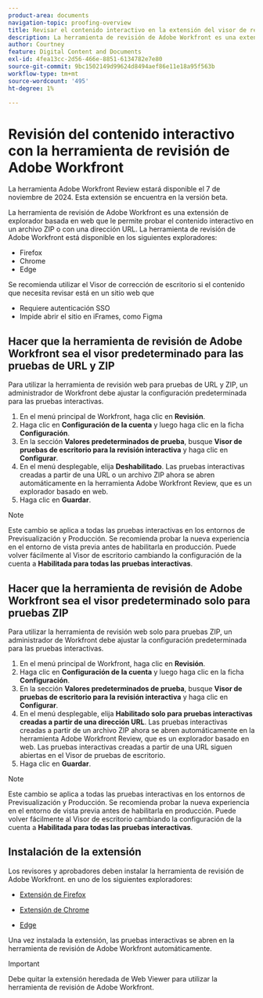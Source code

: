 ```yaml
---
product-area: documents
navigation-topic: proofing-overview
title: Revisar el contenido interactivo en la extensión del visor de revisión web
description: La herramienta de revisión de Adobe Workfront es una extensión del explorador que le permite probar el contenido interactivo en un archivo ZIP o con una dirección URL.
author: Courtney
feature: Digital Content and Documents
exl-id: 4fea13cc-2d56-466e-8851-6134782e7e80
source-git-commit: 9bc1502149d99624d8494aef86e11e18a95f563b
workflow-type: tm+mt
source-wordcount: '495'
ht-degree: 1%

---
```


# Revisión del contenido interactivo con la herramienta de revisión de Adobe Workfront

<span class="preview">La herramienta Adobe Workfront Review estará disponible el 7 de noviembre de 2024. Esta extensión se encuentra en la versión beta.</span>

La herramienta de revisión de Adobe Workfront es una extensión de explorador basada en web que le permite probar el contenido interactivo en un archivo ZIP o con una dirección URL. La herramienta de revisión de Adobe Workfront está disponible en los siguientes exploradores:

* Firefox
* Chrome
* Edge

Se recomienda utilizar el Visor de corrección de escritorio si el contenido que necesita revisar está en un sitio web que

* Requiere autenticación SSO
* Impide abrir el sitio en iFrames, como Figma



## Hacer que la herramienta de revisión de Adobe Workfront sea el visor predeterminado para las pruebas de URL y ZIP

Para utilizar la herramienta de revisión web para pruebas de URL y ZIP, un administrador de Workfront debe ajustar la configuración predeterminada para las pruebas interactivas.

1. En el menú principal de Workfront, haga clic en **Revisión**.
1. Haga clic en **Configuración de la cuenta** y luego haga clic en la ficha **Configuración**.
1. En la sección **Valores predeterminados de prueba**, busque **Visor de pruebas de escritorio para la revisión interactiva** y haga clic en **Configurar**.
1. En el menú desplegable, elija **Deshabilitado**. Las pruebas interactivas creadas a partir de una URL o un archivo ZIP ahora se abren automáticamente en la herramienta Adobe Workfront Review, que es un explorador basado en web.
1. Haga clic en **Guardar**.

>[!NOTE]
>
>Este cambio se aplica a todas las pruebas interactivas en los entornos de Previsualización y Producción. Se recomienda probar la nueva experiencia en el entorno de vista previa antes de habilitarla en producción. Puede volver fácilmente al Visor de escritorio cambiando la configuración de la cuenta a **Habilitada para todas las pruebas interactivas**.

## Hacer que la herramienta de revisión de Adobe Workfront sea el visor predeterminado solo para pruebas ZIP

Para utilizar la herramienta de revisión web solo para pruebas ZIP, un administrador de Workfront debe ajustar la configuración predeterminada para las pruebas interactivas.

1. En el menú principal de Workfront, haga clic en **Revisión**.
1. Haga clic en **Configuración de la cuenta** y luego haga clic en la ficha **Configuración**.
1. En la sección **Valores predeterminados de prueba**, busque **Visor de pruebas de escritorio para la revisión interactiva** y haga clic en **Configurar**.
1. En el menú desplegable, elija **Habilitado solo para pruebas interactivas creadas a partir de una dirección URL**. Las pruebas interactivas creadas a partir de un archivo ZIP ahora se abren automáticamente en la herramienta Adobe Workfront Review, que es un explorador basado en web. Las pruebas interactivas creadas a partir de una URL siguen abiertas en el Visor de pruebas de escritorio.
1. Haga clic en **Guardar**.

>[!NOTE]
>
>Este cambio se aplica a todas las pruebas interactivas en los entornos de Previsualización y Producción. Se recomienda probar la nueva experiencia en el entorno de vista previa antes de habilitarla en producción. Puede volver fácilmente al Visor de escritorio cambiando la configuración de la cuenta a **Habilitada para todas las pruebas interactivas**.

## Instalación de la extensión

Los revisores y aprobadores deben instalar la herramienta de revisión de Adobe Workfront. en uno de los siguientes exploradores:

* [Extensión de Firefox](https://addons.mozilla.org/en-US/firefox/addon/adobe-workfront-review-tool/)

* [Extensión de Chrome](https://chromewebstore.google.com/detail/adobe-workfront-review-to/lhdepbgeilldghlfnankdnponhljpgml)

* [Edge](https://microsoftedge.microsoft.com/addons/detail/adobe-workfront-review-to/llhapmaiiddmcamgeapaipjpagnoijen)

Una vez instalada la extensión, las pruebas interactivas se abren en la herramienta de revisión de Adobe Workfront automáticamente.

>[!IMPORTANT]
>
>Debe quitar la extensión heredada de Web Viewer para utilizar la herramienta de revisión de Adobe Workfront.
